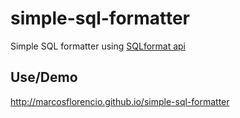 # simple-sql-formatter
Simple SQL formatter using [SQLformat api](http://sqlformat.org/api/)

## Use/Demo  
http://marcosflorencio.github.io/simple-sql-formatter
